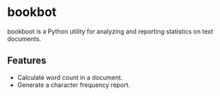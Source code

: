 # bookbot

bookboot is a Python utility for analyzing and reporting statistics on text documents.

## Features

- Calculate word count in a document.
- Generate a character frequency report.
